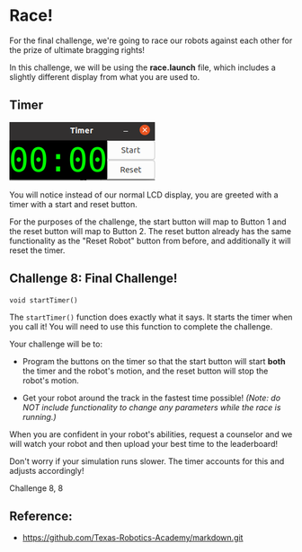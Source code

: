 # Race!
For the final challenge, we're going to race our robots against each other for the prize of ultimate bragging rights!

In this challenge, we will be using the **race.launch** file, which includes a slightly different display from what you are used to.

## Timer

![Timer](timer.png)

You will notice instead of our normal LCD display, you are greeted with a timer with a start and reset button.

For the purposes of the challenge, the start button will map to Button 1 and the reset button will map to Button 2. The reset button already has the same functionality as the "Reset Robot" button from before, and additionally it will reset the timer.

## Challenge 8: Final Challenge!

```
void startTimer()
```

The ```startTimer()``` function does exactly what it says. It starts the timer when you call it! You will need to use this function to complete the challenge.

Your challenge will be to:
- Program the buttons on the timer so that the start button will start **both** the timer and the robot's motion, and the reset button will stop the robot's motion.

- Get your robot around the track in the fastest time possible! *(Note: do NOT include functionality to change any parameters while the race is running.)*

When you are confident in your robot's abilities, request a counselor and we will watch your robot and then upload your best time to the leaderboard!

Don't worry if your simulation runs slower. The timer accounts for this and adjusts accordingly!

Challenge 8, 8

## Reference:
* https://github.com/Texas-Robotics-Academy/markdown.git
